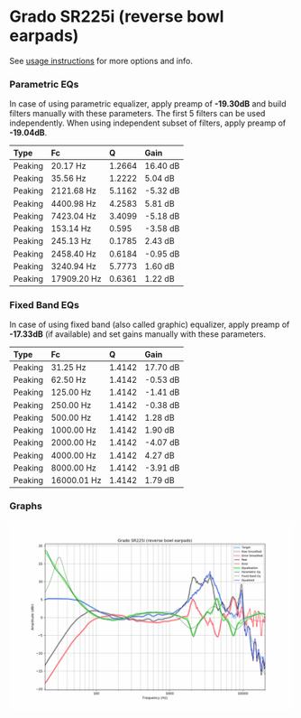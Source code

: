 # Grado SR225i (reverse bowl earpads)
See [usage instructions](https://github.com/jaakkopasanen/AutoEq#usage) for more options and info.

### Parametric EQs
In case of using parametric equalizer, apply preamp of **-19.30dB** and build filters manually
with these parameters. The first 5 filters can be used independently.
When using independent subset of filters, apply preamp of **-19.04dB**.

| Type    | Fc          |      Q | Gain     |
|:--------|:------------|:-------|:---------|
| Peaking | 20.17 Hz    | 1.2664 | 16.40 dB |
| Peaking | 35.56 Hz    | 1.2222 | 5.04 dB  |
| Peaking | 2121.68 Hz  | 5.1162 | -5.32 dB |
| Peaking | 4400.98 Hz  | 4.2583 | 5.81 dB  |
| Peaking | 7423.04 Hz  | 3.4099 | -5.18 dB |
| Peaking | 153.14 Hz   | 0.595  | -3.58 dB |
| Peaking | 245.13 Hz   | 0.1785 | 2.43 dB  |
| Peaking | 2458.40 Hz  | 0.6184 | -0.95 dB |
| Peaking | 3240.94 Hz  | 5.7773 | 1.60 dB  |
| Peaking | 17909.20 Hz | 0.6361 | 1.22 dB  |

### Fixed Band EQs
In case of using fixed band (also called graphic) equalizer, apply preamp of **-17.33dB**
(if available) and set gains manually with these parameters.

| Type    | Fc          |      Q | Gain     |
|:--------|:------------|:-------|:---------|
| Peaking | 31.25 Hz    | 1.4142 | 17.70 dB |
| Peaking | 62.50 Hz    | 1.4142 | -0.53 dB |
| Peaking | 125.00 Hz   | 1.4142 | -1.41 dB |
| Peaking | 250.00 Hz   | 1.4142 | -0.38 dB |
| Peaking | 500.00 Hz   | 1.4142 | 1.28 dB  |
| Peaking | 1000.00 Hz  | 1.4142 | 1.90 dB  |
| Peaking | 2000.00 Hz  | 1.4142 | -4.07 dB |
| Peaking | 4000.00 Hz  | 1.4142 | 4.27 dB  |
| Peaking | 8000.00 Hz  | 1.4142 | -3.91 dB |
| Peaking | 16000.01 Hz | 1.4142 | 1.79 dB  |

### Graphs
![](./Grado%20SR225i%20(reverse%20bowl%20earpads).png)
